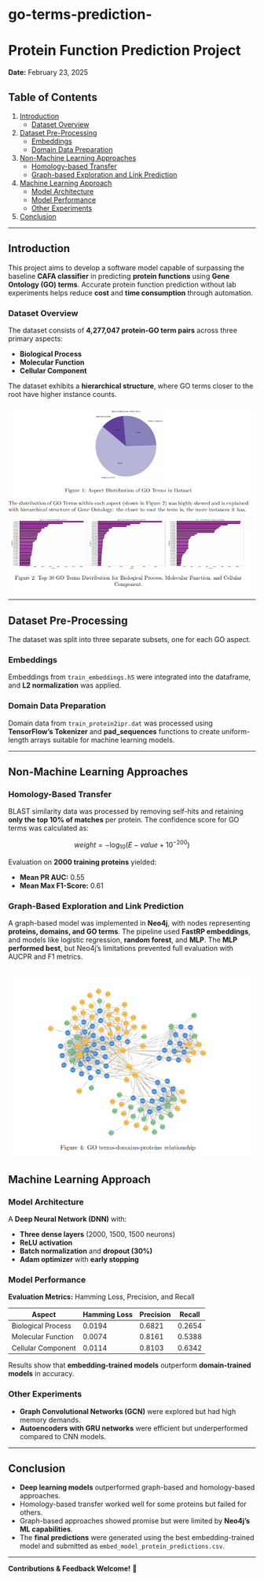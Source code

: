 # go-terms-prediction-
# Protein Function Prediction Project

**Date:** February 23, 2025  

## Table of Contents  
1. [Introduction](#introduction)  
   - [Dataset Overview](#dataset-overview)  
2. [Dataset Pre-Processing](#dataset-pre-processing)  
   - [Embeddings](#embeddings)  
   - [Domain Data Preparation](#domain-data-preparation)  
3. [Non-Machine Learning Approaches](#non-machine-learning-approaches)  
   - [Homology-based Transfer](#homology-based-transfer)  
   - [Graph-based Exploration and Link Prediction](#graph-based-exploration-and-link-prediction)  
4. [Machine Learning Approach](#machine-learning-approach)  
   - [Model Architecture](#model-architecture)  
   - [Model Performance](#model-performance)  
   - [Other Experiments](#other-experiments)  
5. [Conclusion](#conclusion)  

---

## Introduction  
This project aims to develop a software model capable of surpassing the baseline **CAFA classifier** in predicting **protein functions** using **Gene Ontology (GO) terms**. Accurate protein function prediction without lab experiments helps reduce **cost** and **time consumption** through automation.  

### Dataset Overview  
The dataset consists of **4,277,047 protein-GO term pairs** across three primary aspects:  
- **Biological Process**  
- **Molecular Function**  
- **Cellular Component**  

The dataset exhibits a **hierarchical structure**, where GO terms closer to the root have higher instance counts.

![Distribution of Classes](go_terms_distribution.png)


---

## Dataset Pre-Processing  
The dataset was split into three separate subsets, one for each GO aspect.  

### Embeddings  
Embeddings from `train_embeddings.h5` were integrated into the dataframe, and **L2 normalization** was applied.  

### Domain Data Preparation  
Domain data from `train_protein2ipr.dat` was processed using **TensorFlow’s Tokenizer** and **pad_sequences** functions to create uniform-length arrays suitable for machine learning models.

---

## Non-Machine Learning Approaches  

### Homology-Based Transfer  
BLAST similarity data was processed by removing self-hits and retaining **only the top 10% of matches** per protein. The confidence score for GO terms was calculated as:  
```math
weight = - \log_{10} (E-value + 10^{-200})
```
Evaluation on **2000 training proteins** yielded:  
- **Mean PR AUC:** 0.55  
- **Mean Max F1-Score:** 0.61  

### Graph-Based Exploration and Link Prediction  
A graph-based model was implemented in **Neo4j**, with nodes representing **proteins, domains, and GO terms**. The pipeline used **FastRP embeddings**, and models like logistic regression, **random forest**, and **MLP**. The **MLP performed best**, but Neo4j’s limitations prevented full evaluation with AUCPR and F1 metrics.

![Graph Visualization](graph_ontology.png)
---

## Machine Learning Approach  

### Model Architecture  
A **Deep Neural Network (DNN)** with:
- **Three dense layers** (2000, 1500, 1500 neurons)
- **ReLU activation**
- **Batch normalization** and **dropout (30%)**
- **Adam optimizer** with **early stopping**

### Model Performance  
**Evaluation Metrics:** Hamming Loss, Precision, and Recall  

| Aspect              | Hamming Loss | Precision | Recall  |
|--------------------|--------------|------------|---------|
| Biological Process | 0.0194       | 0.6821     | 0.2654  |
| Molecular Function | 0.0074       | 0.8161     | 0.5388  |
| Cellular Component | 0.0114       | 0.8103     | 0.6342  |

Results show that **embedding-trained models** outperform **domain-trained models** in accuracy.  

### Other Experiments  
- **Graph Convolutional Networks (GCN)** were explored but had high memory demands.  
- **Autoencoders with GRU networks** were efficient but underperformed compared to CNN models.

---

## Conclusion  
- **Deep learning models** outperformed graph-based and homology-based approaches.  
- Homology-based transfer worked well for some proteins but failed for others.  
- Graph-based approaches showed promise but were limited by **Neo4j’s ML capabilities**.  
- The **final predictions** were generated using the best embedding-trained model and submitted as `embed_model_protein_predictions.csv`.  

---  
**Contributions & Feedback Welcome!** 🚀
